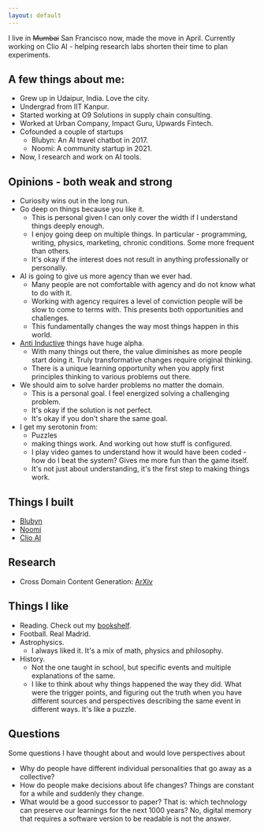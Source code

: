 ```yaml
---
layout: default
---
```


I live in ~~Mumbai~~ San Francisco now, made the move in April. Currently working on Clio AI - helping research labs shorten their time to plan experiments.  

## A few things about me: 

- Grew up in Udaipur, India. Love the city.
- Undergrad from IIT Kanpur.
- Started working at O9 Solutions in supply chain consulting.
- Worked at Urban Company, Impact Guru, Upwards Fintech.
- Cofounded a couple of startups
  - Blubyn: An AI travel chatbot in 2017.
  - Noomi: A community startup in 2021.   
- Now, I research and work on AI tools.

## Opinions - both weak and strong

- Curiosity wins out in the long run.
- Go deep on things because you like it. 
  - This is personal given I can only cover the width if I understand things deeply enough.
  - I enjoy going deep on multiple things. In particular - programming, writing, physics, marketing, chronic conditions. Some more frequent than others.
  - It's okay if the interest does not result in anything professionally or personally.
- AI is going to give us more agency than we ever had.
  - Many people are not comfortable with agency and do not know what to do with it.
  - Working with agency requires a level of conviction people will be slow to come to terms with. This presents both opportunities and challenges.
  - This fundamentally changes the way most things happen in this world.
- [Anti Inductive](https://slatestarcodex.com/2015/01/11/the-phatic-and-the-anti-inductive/) things have huge alpha.
  - With many things out there, the value diminishes as more people start doing it. Truly transformative changes require original thinking.
  - There is a unique learning opportunity when you apply first principles thinking to various problems out there. 
- We should aim to solve harder problems no matter the domain.
  - This is a personal goal. I feel energized solving a challenging problem. 
  - It's okay if the solution is not perfect.
  - It's okay if you don't share the same goal. 
- I get my serotonin from: 
  - Puzzles
  - making things work. And working out how stuff is configured. 
  - I play video games to understand how it would have been coded - how do I beat the system? Gives me more fun than the game itself.
  - It's not just about understanding, it's the first step to making things work. 


## Things I built
- [Blubyn](https://blubyn.com)
- [Noomi](https://getnoomi.com)
- [Clio AI](https://www.clioapp.ai)

## Research
- Cross Domain Content Generation: [ArXiv](https://arxiv.org/abs/2409.17171)

## Things I like
- Reading. Check out my [bookshelf](https://ankitmaloo.com/bookshelf).
- Football. Real Madrid.
- Astrophysics.
  - I always liked it. It's a mix of math, physics and philosophy.
- History. 
  - Not the one taught in school, but specific events and multiple explanations of the same. 
  - I like to think about why things happened the way they did. What were the trigger points, and figuring out the truth when you have different sources and perspectives describing the same event in different ways. It's like a puzzle.

## Questions
Some questions I have thought about and would love perspectives about
- Why do people have different individual personalities that go away as a collective? 
- How do people make decisions about life changes? Things are constant for a while and suddenly they change.
- What would be a good successor to paper? That is: which technology can preserve our learnings for the next 1000 years? No, digital memory that requires a software version to be readable is not the answer. 